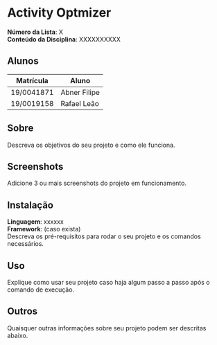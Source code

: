 # Activity Optmizer

**Número da Lista**: X<br>
**Conteúdo da Disciplina**: XXXXXXXXXX<br>

## Alunos
| Matrícula   | Aluno         |
| ----------- | ------------- |
| 19/0041871  |  Abner Filipe |
| 19/0019158  |  Rafael Leão  |

## Sobre 
Descreva os objetivos do seu projeto e como ele funciona. 

## Screenshots
Adicione 3 ou mais screenshots do projeto em funcionamento.

## Instalação 
**Linguagem**: xxxxxx<br>
**Framework**: (caso exista)<br>
Descreva os pré-requisitos para rodar o seu projeto e os comandos necessários.

## Uso 
Explique como usar seu projeto caso haja algum passo a passo após o comando de execução.

## Outros 
Quaisquer outras informações sobre seu projeto podem ser descritas abaixo.




